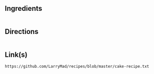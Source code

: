 # 

## Ingredients
```

```


## Directions
```

```


## Link(s)
```
https://github.com/LarryMad/recipes/blob/master/cake-recipe.txt

```
